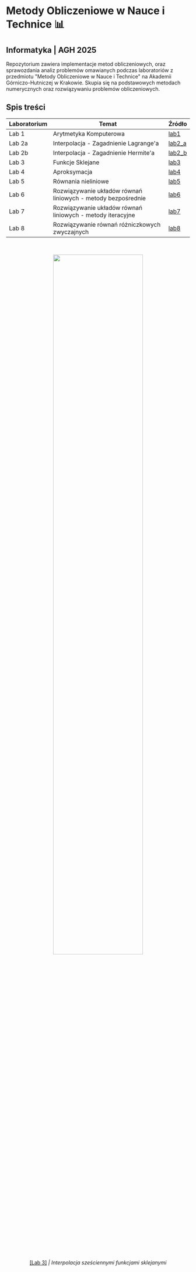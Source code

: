 # Metody Obliczeniowe w Nauce i Technice 📊
## Informatyka | AGH 2025

Repozytorium zawiera implementacje metod obliczeniowych, oraz sprawozdania analiz problemów omawianych podczas laboratoriów z przedmiotu "Metody Obliczeniowe w Nauce i Technice" na Akademii Górniczo-Hutniczej w Krakowie. Skupia się na podstawowych metodach numerycznych oraz rozwiązywaniu problemów obliczeniowych.

## Spis treści

| Laboratorium | Temat                                                        | Źródło           |
| ------------ | ------------------------------------------------------------ | ---------------- |
| Lab 1        | Arytmetyka Komputerowa                                       | [lab1](lab1/)    |
| Lab 2a       | Interpolacja - Zagadnienie Lagrange'a                        | [lab2_a](lab2a/) |
| Lab 2b       | Interpolacja - Zagadnienie Hermite'a                         | [lab2_b](lab2b/) |
| Lab 3        | Funkcje Sklejane                                             | [lab3](lab3/)    |
| Lab 4        | Aproksymacja                                                 | [lab4](lab4/)    |
| Lab 5        | Równania nieliniowe                                          | [lab5](lab5/)    |
| Lab 6        | Rozwiązywanie układów równań liniowych - metody bezpośrednie | [lab6](lab6/)    |
| Lab 7        | Rozwiązywanie układów równań liniowych - metody iteracyjne   | [lab7](lab7/)    |
| Lab 8        | Rozwiązywanie równań różniczkowych zwyczajnych               | [lab8](lab8/)    |

<br/>
<p align="center">
  <img src="https://github.com/user-attachments/assets/41745b26-45e0-4233-a52a-f2bde9733342", width=70% />
  <p align="center"><a href="lab3">[Lab 3]</a><i>  | Interpolacja sześciennymi funkcjami sklejanymi </i></p>
</p>
<br/>
